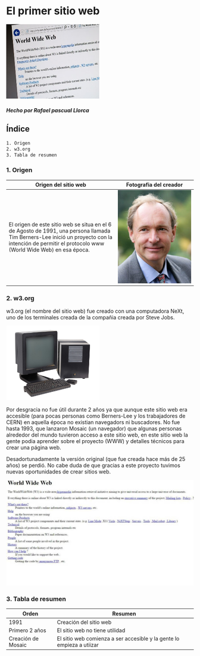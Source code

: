 # El primer sitio web

<img src="https://github.com/RafaelPascualLlorca/SMX2-M8UF1A1-HistoriaWeb-1991-Elprimersitioweb-RafaelPascualLlorca/blob/main/Imagen8.jpg" alt="El primer sitio web" width="250" height="200" />

#### _Hecho por Rafael pascual Llorca_

## Índice

```
1. Origen
2. w3.org
3. Tabla de resumen
```

### 1. Origen

|Origen del sitio web|Fotografia del creador|
|------------------------|--------------------------|
|El origen de este sitio web se situa en el 6 de Agosto de 1991, una persona llamada Tim Berners-Lee inició un proyecto con la intención de permitir el protocolo www (World Wide Web) en esa época.|![Berners-Lee](https://github.com/RafaelPascualLlorca/SMX2-M8UF1A1-HistoriaWeb-1991-Elprimersitioweb-RafaelPascualLlorca/blob/main/Imagen7.jpg "Berbers-Lee")|

### 2. w3.org

w3.org (el nombre del sitio web) fue creado con una computadora NeXt, uno de los terminales creada de la compañia creada por Steve Jobs.

<img src="https://github.com/RafaelPascualLlorca/SMX2-M8UF1A1-HistoriaWeb-1991-Elprimersitioweb-RafaelPascualLlorca/blob/main/Imagen2.jpg" alt="NeXT" width="250" height="200" />

Por desgracia no fue útil durante 2 años ya que aunque este sitio web era accesible (para pocas personas como Berners-Lee y los trabajadores de CERN) en aquella época no existian navegadors ni buscadores. No fue hasta 1993, que lanzaron Mosaic (un navegador) que algunas personas alrededor del mundo tuvieron acceso a este sitio web, en este sitio web la gente podia aprender sobre el proyecto (WWW) y detalles técnicos para crear una página web.

Desadortunadamente la versión original (que fue creada hace más de 25 años) se perdió. No cabe duda de que gracias a este proyecto tuvimos nuevas oportunidades de crear sitios web.

![W3.org](https://github.com/RafaelPascualLlorca/SMX2-M8UF1A1-HistoriaWeb-1991-Elprimersitioweb-RafaelPascualLlorca/blob/main/Imagen4.jpg "W3.org")

### 3. Tabla de resumen

|Orden|Resumen|
|---------------|--------------|
|1991|Creación del sitio web|
|Primero 2 años|El sitio web no tiene utilidad|
|Creación de Mosaic|El sitio web comienza a ser accesible y la gente lo empieza a utiizar|
